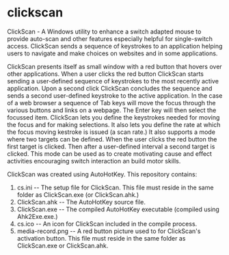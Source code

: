 # clickscan
ClickScan - A Windows utility to enhance a switch adapted mouse to provide auto-scan and other features especially helpful for single-switch access. ClickScan sends a sequence of keystrokes to an application helping users to navigate and make choices on websites and in some applications.

ClickScan presents itself as small window with a red button that hovers over other applications. When a user clicks the red button 
ClickScan starts sending a user-defined sequence of keystrokes to the most recently active application. Upon a second click ClickScan concludes the sequence and sends a second user-defined keystroke to the active application. In the case of a web browser a sequence of Tab keys will move the focus through the various buttons and links on a webpage. The Enter key will then select the focussed item. ClickScan lets you define the keystrokes needed for moving the focus and for making selections. It also lets you define the rate at which the focus moving kestroke is issued (a scan rate.) It also supports a mode where two targets can be defined. When the user clicks the red button the first target is clicked. Then after a user-defined interval a second target is clicked. This mode can be used as to create motivating cause and effect activities encouraging switch interaction an build motor skills.

ClickScan was created using AutoHotKey. This repository contains:
1. cs.ini -- The setup file for ClickScan. This file must reside in the same folder as ClickScan.exe (or ClickScan.ahk.)
2. ClickScan.ahk -- The AutoHotKey source file.
3. ClickScan.exe -- The compiled AutoHotKey executable (compiled using Ahk2Exe.exe.)
4. cs.ico -- An icon for ClickScan included in the compile process.
5. media-record.png -- A red button picture used to for ClickScan's activation button. This file must reside in the same folder as ClickScan.exe or ClickScan.ahk.
